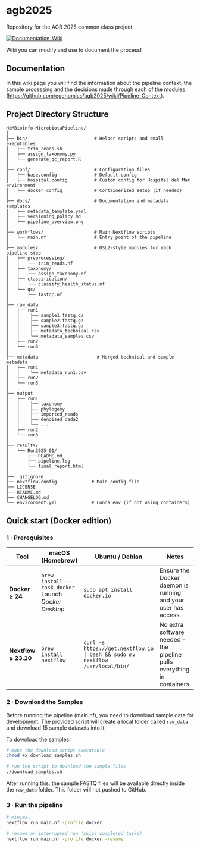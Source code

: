 # agb2025
Repository for the AGB 2025 common class project

[![Documentation  Wiki](https://img.shields.io/static/v1?label=Documentation&message=Wiki&labelColor=black&color=blue&logo=github&logoColor=white)](https://github.com/egenomics/agb2025/wiki)


Wiki you can modify and use to document the process!

## Documentation

In this wiki page you will find the information about the pipeline context, the sample processing and the decisions made through each of the modules (https://github.com/egenomics/agb2025/wiki/Pipeline-Context).

## Project Directory Structure

```text
HdMBioinfo-MicrobiotaPipeline/
│
├── bin/                         # Helper scripts and small executables
│   ├── trim_reads.sh
│   ├── assign_taxonomy.py
│   └── generate_qc_report.R
│
├── conf/                        # Configuration files
│   ├── base.config              # Default config
│   ├── hospital.config          # Custom config for Hospital del Mar environment
│   └── docker.config            # Containerized setup (if needed)
│
├── docs/                        # Documentation and metadata templates
│   ├── metadata_template.yaml
│   ├── versioning_policy.md
│   └── pipeline_overview.png
│
├── workflows/                   # Main Nextflow scripts
│   └── main.nf                  # Entry point of the pipeline
│
├── modules/                     # DSL2-style modules for each pipeline step
│   ├── preprocessing/
│   │   └── trim_reads.nf
│   ├── taxonomy/
│   │   └── assign_taxonomy.nf
│   ├── classification/
│   │   └── classify_health_status.nf
│   └── qc/
│       └── fastqc.nf
│
├── raw_data
│   ├── run1
│   │    ├── sample1.fastq.gz
│   │    ├── sample2.fastq.gz
│   │    ├── sample3.fastq.gz
│   │    ├── metadata_technical.csv
│   │    └── metadata_samples.csv
│   ├── run2
│   └── run3
│
├── metadata                      # Merged technical and sample metadata
│   ├── run1
│   │    └── metadata_run1.csv
│   ├── run2
│   └── run3
│
├── output
│   ├── run1
│   │    ├── taxonomy
│   │    ├── phylogeny
│   │    ├── imported_reads
│   │    ├── denoised_dada2
│   │    └── ...
│   ├── run2
│   └── run3
│
├── results/
│   └── Run2025_01/
│       ├── README.md
│       ├── pipeline.log
│       └── final_report.html
│
├── .gitignore
├── nextflow.config             # Main config file
├── LICENSE
├── README.md
├── CHANGELOG.md
└── environment.yml             # Conda env (if not using containers)
```

## Quick start (Docker edition)

### 1 · Prerequisites

| Tool               | macOS (Homebrew)                                                            | Ubuntu / Debian                                                           | Notes                                                         |
|--------------------|-----------------------------------------------------------------------------|---------------------------------------------------------------------------|---------------------------------------------------------------|
| **Docker ≥ 24**    | `brew install --cask docker`<br/>Launch *Docker Desktop*                     | `sudo apt install docker.io`                                              | Ensure the Docker daemon is running and your user has access. |
| **Nextflow ≥ 23.10** | `brew install nextflow`                                                    | `curl -s https://get.nextflow.io \| bash && sudo mv nextflow /usr/local/bin/` | No extra software needed – the pipeline pulls everything in containers. |

### 2 · Download the Samples

Before running the pipeline (main.nf), you need to download sample data for development. The provided script will create a local folder called `raw_data` and download 15 sample datasets into it.

To download the samples:

```bash
# make the download script executable
chmod +x download_samples.sh

# run the script to download the sample files
./download_samples.sh
```

After running this, the sample FASTQ files will be available directly inside the `raw_data` folder. This folder will not pushed to GitHub.

### 3 · Run the pipeline
```bash
# minimal
nextflow run main.nf -profile docker

# resume an interrupted run (skips completed tasks)
nextflow run main.nf -profile docker -resume
```
